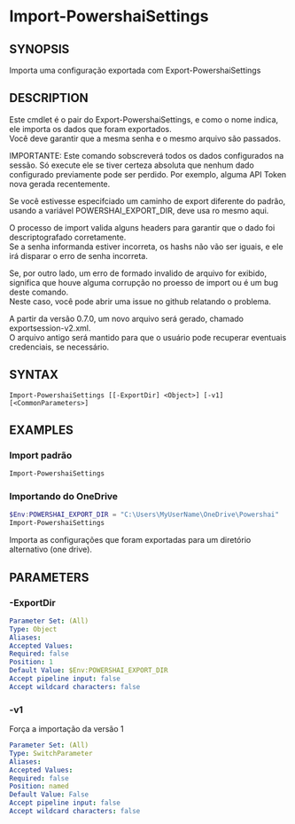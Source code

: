 ﻿---
external help file: powershai-help.xml
schema: 2.0.0
powershai: true
---

# Import-PowershaiSettings

## SYNOPSIS <!--!= @#Synop !-->
Importa uma configuração exportada com Export-PowershaiSettings

## DESCRIPTION <!--!= @#Desc !-->
Este cmdlet é o pair do Export-PowershaiSettings, e como o nome indica, ele importa os dados que foram exportados.  
Você deve garantir que a mesma senha e o mesmo arquivo são passados.  

IMPORTANTE: Este comando sobscreverá todos os dados configurados na sessão. Só execute ele se tiver certeza absoluta que nenhum dado configurado previamente pode ser perdido.
Por exemplo, alguma API Token nova gerada recentemente.

Se você estivesse especifciado um caminho de export diferente do padrão, usando a variável POWERSHAI_EXPORT_DIR, deve usa ro mesmo aqui.

O processo de import valida alguns headers para garantir que o dado foi descriptografado corretamente.  
Se a senha informanda estiver incorreta, os hashs não vão ser iguais, e ele irá disparar o erro de senha incorreta.

Se, por outro lado, um erro de formado invalido de arquivo for exibido, significa que houve alguma corrupção no proesso de import ou é um bug deste comando.  
Neste caso, você pode abrir uma issue no github relatando o problema.

A partir da versão 0.7.0, um novo arquivo será gerado, chamado exportsession-v2.xml.  
O arquivo antigo será mantido para que o usuário pode recuperar eventuais credenciais, se necessário.

## SYNTAX <!--!= @#Syntax !-->

```
Import-PowershaiSettings [[-ExportDir] <Object>] [-v1] [<CommonParameters>]
```

## EXAMPLES <!--!= @#Ex !-->

### Import padrão
```powershell
Import-PowershaiSettings
```

### Importando do OneDrive
```powershell
$Env:POWERSHAI_EXPORT_DIR = "C:\Users\MyUserName\OneDrive\Powershai"
Import-PowershaiSettings
```
Importa as configurações que foram exportadas para um diretório alternativo (one drive).

## PARAMETERS <!--!= @#Params !-->

### -ExportDir

```yml
Parameter Set: (All)
Type: Object
Aliases: 
Accepted Values: 
Required: false
Position: 1
Default Value: $Env:POWERSHAI_EXPORT_DIR
Accept pipeline input: false
Accept wildcard characters: false
```

### -v1
Força a importação da versão 1

```yml
Parameter Set: (All)
Type: SwitchParameter
Aliases: 
Accepted Values: 
Required: false
Position: named
Default Value: False
Accept pipeline input: false
Accept wildcard characters: false
```